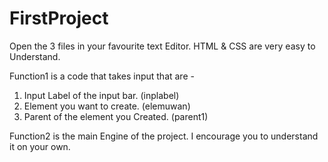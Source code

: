 # FirstProject


Open the 3 files in your favourite text Editor.
HTML & CSS are very easy to Understand.

Function1 is a code that takes input that are - 
1)  Input Label of the input bar. (inplabel)
2)  Element you want to create. (elemuwan)
3)  Parent of the element you Created. (parent1)

Function2 is the main Engine of the project.
I encourage you to understand it on your own. 

